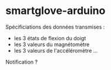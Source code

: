 # smartglove-arduino

Spécificiations des données transmises :
- les 3 états de flexion du doigt
- les 3 valeurs du magnétomètre
- les 3 valeurs de l'accéléromètre
...

Notification ?

